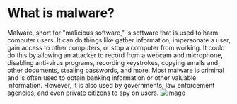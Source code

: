 [Title]: # (Что такое вредоносное ПО?)
[Order]: # (4)

# What is malware?

Malware, short for "malicious software," is software that is used to harm computer users. It can do things like gather information, impersonate a user, gain access to other computers, or stop a computer from working. It could do this by allowing an attacker to record from a webcam and microphone, disabling anti-virus programs, recording keystrokes, copying emails and other documents, stealing passwords, and more. Most malware is criminal and is often used to obtain banking information or other valuable information. However, it is also used by governments, law enforcement agencies, and even private citizens to spy on users.
![image](malware1.png)